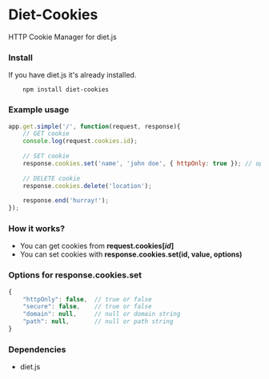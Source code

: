 # Diet-Cookies 
HTTP Cookie Manager for diet.js

### Install 
If you have diet.js it's already installed.
```
	npm install diet-cookies
```

### Example usage
```javascript
app.get.simple('/', function(request, response){
	// GET cookie
	console.log(request.cookies.id);
	
	// SET cookie
	response.cookies.set('name', 'john doe', { httpOnly: true }); // options are optional
	
	// DELETE cookie
	response.cookies.delete('location');
	
	response.end('hurray!');
});
```

### How it works?
- You can get cookies from **request.cookies[*id*]**  
- You can set cookies with **response.cookies.set(id, value, options)**

### Options for response.cookies.set 
```javascript
{
	"httpOnly": false, 	// true or false
	"secure": false, 	// true or false
	"domain": null, 	// null or domain string
	"path": null,  		// null or path string
}
```

### Dependencies
- diet.js